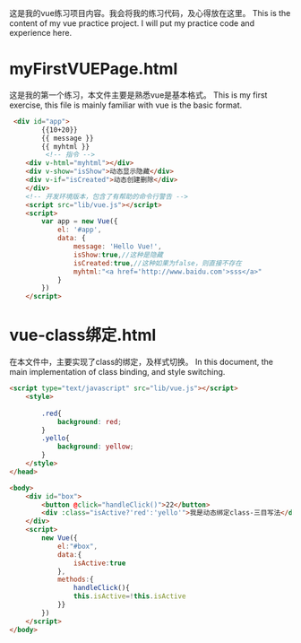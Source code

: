 这是我的vue练习项目内容。我会将我的练习代码，及心得放在这里。
This is the content of my vue practice project. I will put my practice code and experience here.
# myFirstVUEPage.html
这是我的第一个练习，本文件主要是熟悉vue是基本格式。
This is my first exercise, this file is mainly familiar with vue is the basic format.
```html
 <div id="app">
        {{10+20}}
        {{ message }}
        {{ myhtml }}
         <!-- 指令 -->
    <div v-html="myhtml"></div>
    <div v-show="isShow">动态显示隐藏</div>
    <div v-if="isCreated">动态创建删除</div>
    </div>   
    <!-- 开发环境版本，包含了有帮助的命令行警告 -->
    <script src="lib/vue.js"></script>
    <script>
        var app = new Vue({
            el: '#app',
            data: {
                message: 'Hello Vue!',
                isShow:true,//这种是隐藏
                isCreated:true,//这种如果为false，则直接不存在
                myhtml:"<a href='http://www.baidu.com'>sss</a>"
            }
        })
    </script>
```
# vue-class绑定.html
在本文件中，主要实现了class的绑定，及样式切换。
In this document, the main implementation of class binding, and style switching.
```html
<script type="text/javascript" src="lib/vue.js"></script>
    <style>
        
        .red{
            background: red;
        }
        .yello{
            background: yellow;
        }
    </style>
</head>

<body>
    <div id="box">
        <button @click="handleClick()">22</button>
        <div :class="isActive?'red':'yello'">我是动态绑定class-三目写法</div>
    </div>
    <script>
        new Vue({
            el:"#box",
            data:{
                isActive:true
            },
            methods:{
                handleClick(){
                this.isActive=!this.isActive
            }}
        })
    </script>
</body>

```